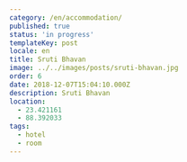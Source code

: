 ```yaml
---
category: /en/accommodation/
published: true
status: 'in progress'
templateKey: post
locale: en
title: Sruti Bhavan
image: ../../images/posts/sruti-bhavan.jpg
order: 6
date: 2018-12-07T15:04:10.000Z
description: Sruti Bhavan
location:
  - 23.421161
  - 88.392033
tags:
  - hotel
  - room
---
```


<tbd locale="en" url="mailto:haribol@mayapur.live"></tbd>
